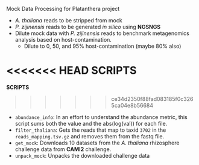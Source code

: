 Mock Data Processing for Platanthera project
- _A. thaliana_ reads to be stripped from mock
- _P. zijinensis_ reads to be generated _in silico_ using **NGSNGS** 
- Dilute mock data with _P. zijinensis_ reads to benchmark metagenomics analysis based on host-contamination.
  - Dilute to 0, 50, and 95% host-contamination (maybe 80% also)


<<<<<<< HEAD
**SCRIPTS**
=======
**SCRIPTS**
>>>>>>> ce34d2350f88fad083185f0c3265ca04e8b56684
- `abundance_info`: In an effort to understand the abundance metric, this script sums both the value and the abs(log(val)) for each file.
- `filter_thaliana`: Gets the reads that map to taxid `3702` in the `reads_mapping.tsv.gz` and removes them from the fastq file.
- `get_mock`: Downloads 10 datasets from the _A. thaliana_ rhizosphere challenge data from **CAMI2** challenge.
- `unpack_mock`: Unpacks the downloaded challenge data 


